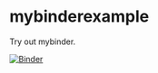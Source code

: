 # mybinderexample
Try out mybinder.

[![Binder](https://mybinder.org/badge_logo.svg)](https://mybinder.org/v2/gh/meirikson/mybinderexample/HEAD?urlpath=%2Fdoc%2Ftree%2Fsample.ipynb)

